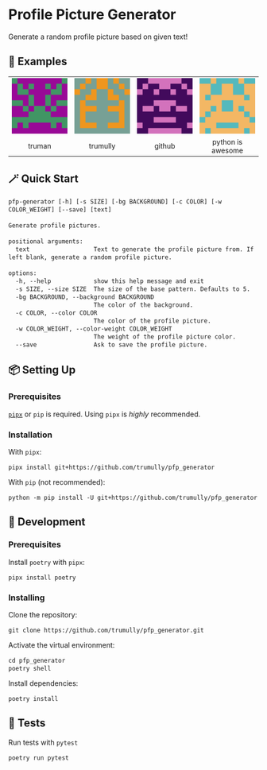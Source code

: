 # Profile Picture Generator
Generate a random profile picture based on given text!

## 🔎 Examples
<table>
    <tr>
        <td><img src="examples/truman.png" alt="truman" width="100%" height="100%"></td>
        <td><img src="examples/trumully.png" alt="trumully" width="100%" height="100%"></td>
        <td><img src="examples/github.png" alt="github" width="100%" height="100%"></td>
        <td><img src="examples/python is awesome.png" alt="python is awesome" width="100%" height="100%"></td>
    </tr>
    <tr align="center">
      <td width="25%">truman</td>
      <td width="25%">trumully</td>
      <td width="25%">github</td>
      <td width="25%">python is awesome</td>
    </tr>
</table>

## 🪄 Quick Start
```shell
pfp-generator [-h] [-s SIZE] [-bg BACKGROUND] [-c COLOR] [-w COLOR_WEIGHT] [--save] [text]

Generate profile pictures.

positional arguments:
  text                  Text to generate the profile picture from. If left blank, generate a random profile picture.

options:
  -h, --help            show this help message and exit
  -s SIZE, --size SIZE  The size of the base pattern. Defaults to 5.
  -bg BACKGROUND, --background BACKGROUND
                        The color of the background.
  -c COLOR, --color COLOR
                        The color of the profile picture.
  -w COLOR_WEIGHT, --color-weight COLOR_WEIGHT
                        The weight of the profile picture color.
  --save                Ask to save the profile picture.
```

## 📦 Setting Up
### Prerequisites
[`pipx`](https://pipx.pypa.io/stable/installation/) or `pip` is required. Using `pipx` is *highly* recommended.

### Installation
With `pipx`:
```shell
pipx install git+https://github.com/trumully/pfp_generator
```

With `pip` (not recommended):
```shell
python -m pip install -U git+https://github.com/trumully/pfp_generator
```

## 🧰 Development
### Prerequisites
Install `poetry` with `pipx`:
```shell
pipx install poetry
```
### Installing
Clone the repository:
```shell
git clone https://github.com/trumully/pfp_generator.git
```
Activate the virtual environment:
```shell
cd pfp_generator
poetry shell
```
Install dependencies:
```shell
poetry install
```

## 🧬 Tests
Run tests with `pytest`
```shell
poetry run pytest
```